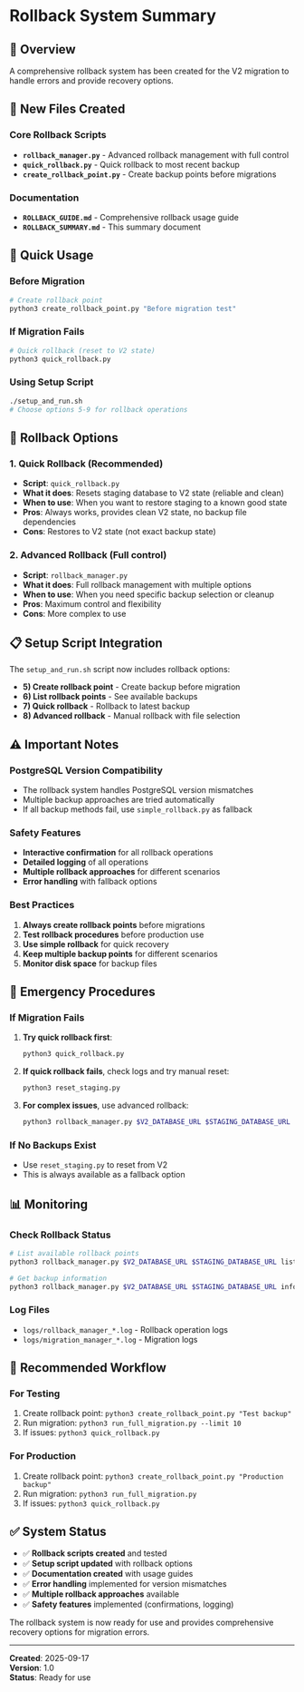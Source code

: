 # Rollback System Summary

## 🎯 Overview

A comprehensive rollback system has been created for the V2 migration to handle errors and provide recovery options.

## 📁 New Files Created

### Core Rollback Scripts
- **`rollback_manager.py`** - Advanced rollback management with full control
- **`quick_rollback.py`** - Quick rollback to most recent backup
- **`create_rollback_point.py`** - Create backup points before migrations

### Documentation
- **`ROLLBACK_GUIDE.md`** - Comprehensive rollback usage guide
- **`ROLLBACK_SUMMARY.md`** - This summary document

## 🚀 Quick Usage

### Before Migration
```bash
# Create rollback point
python3 create_rollback_point.py "Before migration test"
```

### If Migration Fails
```bash
# Quick rollback (reset to V2 state)
python3 quick_rollback.py
```

### Using Setup Script
```bash
./setup_and_run.sh
# Choose options 5-9 for rollback operations
```

## 🔧 Rollback Options

### 1. **Quick Rollback** (Recommended)
- **Script**: `quick_rollback.py`
- **What it does**: Resets staging database to V2 state (reliable and clean)
- **When to use**: When you want to restore staging to a known good state
- **Pros**: Always works, provides clean V2 state, no backup file dependencies
- **Cons**: Restores to V2 state (not exact backup state)

### 2. **Advanced Rollback** (Full control)
- **Script**: `rollback_manager.py`
- **What it does**: Full rollback management with multiple options
- **When to use**: When you need specific backup selection or cleanup
- **Pros**: Maximum control and flexibility
- **Cons**: More complex to use

## 📋 Setup Script Integration

The `setup_and_run.sh` script now includes rollback options:

- **5) Create rollback point** - Create backup before migration
- **6) List rollback points** - See available backups
- **7) Quick rollback** - Rollback to latest backup
- **8) Advanced rollback** - Manual rollback with file selection

## ⚠️ Important Notes

### PostgreSQL Version Compatibility
- The rollback system handles PostgreSQL version mismatches
- Multiple backup approaches are tried automatically
- If all backup methods fail, use `simple_rollback.py` as fallback

### Safety Features
- **Interactive confirmation** for all rollback operations
- **Detailed logging** of all operations
- **Multiple rollback approaches** for different scenarios
- **Error handling** with fallback options

### Best Practices
1. **Always create rollback points** before migrations
2. **Test rollback procedures** before production use
3. **Use simple rollback** for quick recovery
4. **Keep multiple backup points** for different scenarios
5. **Monitor disk space** for backup files

## 🚨 Emergency Procedures

### If Migration Fails
1. **Try quick rollback first**:
   ```bash
   python3 quick_rollback.py
   ```

2. **If quick rollback fails**, check logs and try manual reset:
   ```bash
   python3 reset_staging.py
   ```

3. **For complex issues**, use advanced rollback:
   ```bash
   python3 rollback_manager.py $V2_DATABASE_URL $STAGING_DATABASE_URL list
   ```

### If No Backups Exist
- Use `reset_staging.py` to reset from V2
- This is always available as a fallback option

## 📊 Monitoring

### Check Rollback Status
```bash
# List available rollback points
python3 rollback_manager.py $V2_DATABASE_URL $STAGING_DATABASE_URL list

# Get backup information
python3 rollback_manager.py $V2_DATABASE_URL $STAGING_DATABASE_URL info --file /path/to/backup
```

### Log Files
- `logs/rollback_manager_*.log` - Rollback operation logs
- `logs/migration_manager_*.log` - Migration logs

## 🎯 Recommended Workflow

### For Testing
1. Create rollback point: `python3 create_rollback_point.py "Test backup"`
2. Run migration: `python3 run_full_migration.py --limit 10`
3. If issues: `python3 quick_rollback.py`

### For Production
1. Create rollback point: `python3 create_rollback_point.py "Production backup"`
2. Run migration: `python3 run_full_migration.py`
3. If issues: `python3 quick_rollback.py`

## ✅ System Status

- ✅ **Rollback scripts created** and tested
- ✅ **Setup script updated** with rollback options
- ✅ **Documentation created** with usage guides
- ✅ **Error handling** implemented for version mismatches
- ✅ **Multiple rollback approaches** available
- ✅ **Safety features** implemented (confirmations, logging)

The rollback system is now ready for use and provides comprehensive recovery options for migration errors.

---

**Created**: 2025-09-17  
**Version**: 1.0  
**Status**: Ready for use
